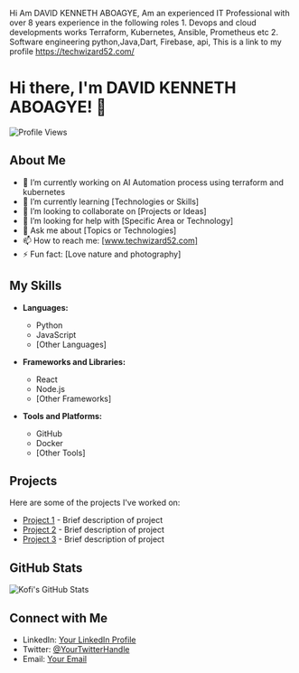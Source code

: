 

Hi Am DAVID KENNETH ABOAGYE,
Am an experienced IT Professional with over 8 years experience in the following roles
      1. Devops and cloud developments works
        Terraform, Kubernetes, Ansible, Prometheus etc
      2. Software engineering 
        python,Java,Dart, Firebase, 
        api,
This is a link to my profile https://techwizard52.com/
# Hi there, I'm DAVID KENNETH ABOAGYE! 👋

![Profile Views](https://komarev.com/ghpvc/?username=kofi527&color=blue&style=flat-square)

## About Me

- 🔭 I’m currently working on AI Automation process using terraform and kubernetes
- 🌱 I’m currently learning [Technologies or Skills]
- 👯 I’m looking to collaborate on [Projects or Ideas]
- 🤔 I’m looking for help with [Specific Area or Technology]
- 💬 Ask me about [Topics or Technologies]
- 📫 How to reach me: [www.techwizard52.com]
- ⚡ Fun fact: [Love nature and photography]

## My Skills

- **Languages:**
  - Python
  - JavaScript
  - [Other Languages]

- **Frameworks and Libraries:**
  - React
  - Node.js
  - [Other Frameworks]

- **Tools and Platforms:**
  - GitHub
  - Docker
  - [Other Tools]

## Projects

Here are some of the projects I've worked on:

- [Project 1](link-to-project) - Brief description of project
- [Project 2](link-to-project) - Brief description of project
- [Project 3](link-to-project) - Brief description of project

## GitHub Stats

![Kofi's GitHub Stats](https://github-readme-stats.vercel.app/api?username=kofi527&show_icons=true&theme=radical)

## Connect with Me

- LinkedIn: [Your LinkedIn Profile](link-to-profile)
- Twitter: [@YourTwitterHandle](link-to-profile)
- Email: [Your Email](mailto:your.email@example.com)
